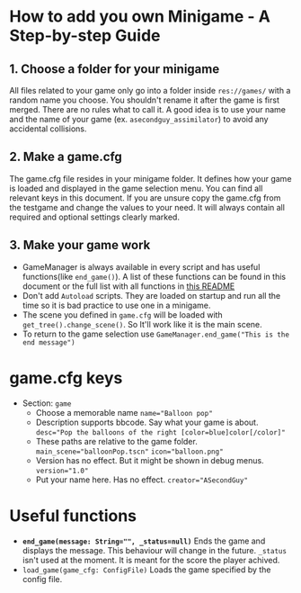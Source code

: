 # How to add you own Minigame - A Step-by-step Guide

## 1. Choose a folder for your minigame
All files related to your game only go into a folder inside `res://games/` with a random name you choose. You shouldn't rename it after the game is first merged. 
There are no rules what to call it. A good idea is to use your name and the name of your game (ex. `asecondguy_assimilator`) to avoid any accidental collisions.

## 2. Make a game.cfg
The game.cfg file resides in your minigame folder. It defines how your game is loaded and displayed in the game selection menu.
You can find all relevant keys in this document.
If you are unsure copy the game.cfg from the testgame and change the values to your need.
It will always contain all required and optional settings clearly marked.

## 3. Make your game work
* GameManager is always available in every script and has useful functions(like `end_game()`). A list of these functions can be found in this document or the full list with all functions in [this README](../../menu/README.md)
* Don't add `Autoload` scripts. They are loaded on startup and run all the time so it is bad practice to use one in a minigame.
* The scene you defined in `game.cfg` will be loaded with `get_tree().change_scene()`. So It'll work like it is the main scene.
* To return to the game selection use `GameManager.end_game("This is the end message")`

# game.cfg keys
* Section: `game`
  * Choose a memorable name
      `name="Balloon pop"`
  * Description supports bbcode. Say what your game is about.
      `desc="Pop the balloons of the right [color=blue]color[/color]"`
  * These paths are relative to the game folder.
      `main_scene="balloonPop.tscn"`
      `icon="balloon.png"`
  * Version has no effect. But it might be shown in debug menus.
      `version="1.0"`
  * Put your name here. Has no effect.
      `creator="ASecondGuy"`

# Useful functions
* **`end_game(message: String="", _status=null)`**
    Ends the game and displays the message. This behaviour will change in the future.
    `_status` isn't used at the moment. It is meant for the score the player achived.
* `load_game(game_cfg: ConfigFile)`
    Loads the game specified by the config file.